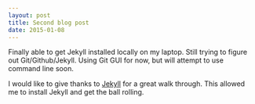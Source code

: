 ```yaml
---
layout: post
title: Second blog post
date: 2015-01-08
---
```

<div class="Post">
Finally able to get Jekyll installed locally on my laptop.  Still trying to figure out Git/Github/Jekyll.
Using Git GUI for now, but will attempt to use command line soon.

I would like to give thanks to <a href="http://jekyll-windows.juthilo.com/1-ruby-and-devkit/">Jekyll</a>
for a great walk through.  This allowed me to install Jekyll and get the ball rolling.
</div>